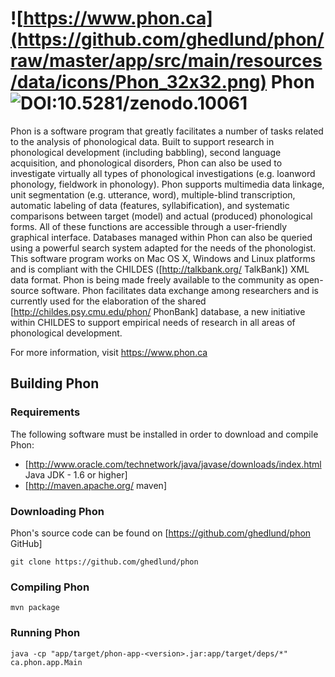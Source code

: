 # ![https://www.phon.ca](https://github.com/ghedlund/phon/raw/master/app/src/main/resources/data/icons/Phon_32x32.png) Phon  ![DOI:10.5281/zenodo.10061](https://zenodo.org/badge/4147/ghedlund/phon.png) 

Phon is a software program that greatly facilitates a number of tasks related 
to the analysis of phonological data. Built to support research in 
phonological development (including babbling), second language acquisition, 
and phonological disorders, Phon can also be used to investigate virtually all 
types of phonological investigations (e.g. loanword phonology, fieldwork in 
phonology). Phon supports multimedia data linkage, unit segmentation (e.g. 
utterance, word), multiple-blind transcription, automatic labeling of data 
(features, syllabification), and systematic comparisons between target (model) 
and actual (produced) phonological forms. All of these functions are accessible 
through a user-friendly graphical interface. Databases managed within Phon can 
also be queried using a powerful search system adapted for the needs of the 
phonologist. This software program works on Mac OS X, Windows and Linux 
platforms and is compliant with the CHILDES ([http://talkbank.org/ TalkBank]) 
XML data format. Phon is being made freely available to the community as 
open-source software. Phon facilitates data exchange among researchers and is 
currently used for the elaboration of the shared 
[http://childes.psy.cmu.edu/phon/ PhonBank] database, a new initiative within 
CHILDES to support empirical needs of research in all areas of phonological 
development.

For more information, visit https://www.phon.ca

## Building Phon

### Requirements

The following software must be installed in order to download and compile Phon:

 * [http://www.oracle.com/technetwork/java/javase/downloads/index.html Java JDK - 1.6 or higher]
 * [http://maven.apache.org/ maven]

### Downloading Phon

Phon's source code can be found on [https://github.com/ghedlund/phon GitHub]

```
git clone https://github.com/ghedlund/phon
```

### Compiling Phon

```
mvn package
```

### Running Phon

```
java -cp "app/target/phon-app-<version>.jar:app/target/deps/*" ca.phon.app.Main
```
